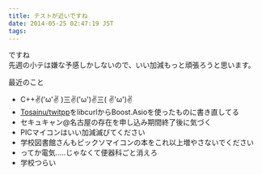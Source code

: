 ```yaml
---
title: テストが近いですね
date: 2014-05-25 02:47:19 JST
tags:
---
```

ですね  
先週の小テは嫌な予感しかしないので、いい加減もっと頑張ろうと思います。

最近のこと

* C++✌('ω'✌ )三✌('ω')✌三( ✌'ω')✌
* [Tosainu/twitpp](https://github.com/Tosainu/twitpp "Tosainu/twitpp")をlibcurlからBoost.Asioを使ったものに書き直してる
* セキュキャン@名古屋の存在を申し込み期間終了後に気づく
* PICマイコンはいい加減滅びてください
* 学校図書館さんもピックソマイコンの本をこれ以上増やさないでください
* ってか電気.....じゃなくて便器科ごと消えろ
* 学校つらい
